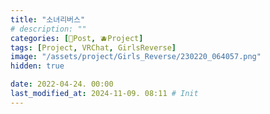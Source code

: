 ```yaml
---
title: "소녀리버스"
# description: ""
categories: [📀Post, 🫐Project]
tags: [Project, VRChat, GirlsReverse]
image: "/assets/project/Girls_Reverse/230220_064057.png"
hidden: true

date: 2022-04-24. 00:00
last_modified_at: 2024-11-09. 08:11 # Init
---
```

